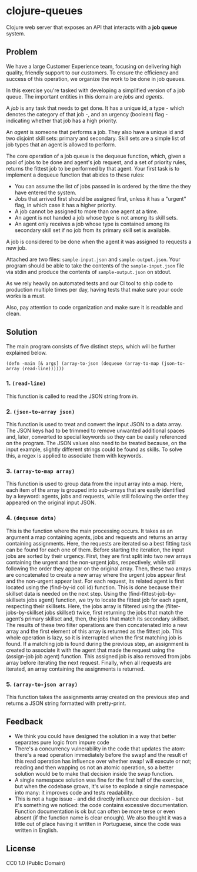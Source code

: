 # clojure-queues

Clojure web server that exposes an API that interacts with a **job queue** system.

## Problem

We have a large Customer Experience team, focusing on delivering high quality, friendly support to our
customers. To ensure the efficiency and success of this operation, we organize the work to be done in job queues.

In this exercise you're tasked with developing a simplified version of a job queue. The important entities in this
domain are *jobs* and *agents*.

A *job* is any task that needs to get done. It has a unique id, a type - which denotes the category of that job -, and
an urgency (boolean) flag - indicating whether that job has a high priority.

An *agent* is someone that performs a job. They also have a unique id and two disjoint skill sets: primary and
secondary. Skill sets are a simple list of job types that an agent is allowed to perform.

The core operation of a job queue is the dequeue function, which, given a pool of jobs to be done and agent's job
request, and a set of priority rules, returns the fittest job to be performed by that agent. Your first task is to
implement a dequeue function that abides to these rules:

- You can assume the list of jobs passed in is ordered by the time the they have entered the system.
- Jobs that arrived first should be assigned first, unless it has a "urgent" flag, in which case it has a higher
  priority.
- A job cannot be assigned to more than one agent at a time.
- An agent is not handed a job whose type is not among its skill sets.
- An agent only receives a job whose type is contained among its secondary skill set if no job from its primary
  skill set is available.

A job is considered to be done when the agent it was assigned to requests a new job.

Attached are two files: `sample-input.json` and `sample-output.json`. Your program should be able to take the
contents of the `sample-input.json` file via stdin and produce the contents of `sample-output.json` on stdout.

As we rely heavily on automated tests and our CI tool to ship code to production multiple times per day, 
having tests that make sure your code works is a must.

Also, pay attention to code organization and make sure it is readable and clean.

## Solution

The main program consists of five distinct steps, which will be further explained below.

`(defn -main [& args] (array-to-json (dequeue (array-to-map (json-to-array (read-line))))))`

### 1. `(read-line)`

This function is called to read the JSON string from *in*.

### 2. `(json-to-array json)`

This function is used to treat and convert the input JSON to a data array.
The JSON keys had to be trimmed to remove unwanted additional spaces and, later,
converted to special keywords so they can be easily referenced on the program.
The JSON values also need to be treated because, on the input example, slightly different
strings could be found as skills. To solve this, a regex is applied to associate them with keywords.

### 3. `(array-to-map array)`

This function is used to group data from the input array into a map. Here, each item of the
array is grouped into sub-arrays that are easily identified by a keyword: agents, jobs and requests,
while still following the order they appeared on the original input JSON.

### 4. `(dequeue data)`

This is the function where the main processing occurs. It takes as an argument a map
containing agents, jobs and requests and returns an array containing assignments.
Here, the requests are iterated so a best fitting task can be found for each one of them.
Before starting the iteration, the input jobs are sorted by their urgency. First, they are first
split into two new arrays containing the urgent and the non-urgent jobs, respectively, while still
following the order they appear on the original array. Then, these two arrays are concatenated to
create a new array where the urgent jobs appear first and the non-urgent appear last.
For each request, its related agent is first located using the (find-by-id coll id) function. This
is done because their skillset data is needed on the next step.
Using the (find-fittest-job-by-skillsets jobs agent) function, we try to locate the fittest job
for each agent, respecting their skillsets. Here, the jobs array is filtered using the
(filter-jobs-by-skillset jobs skillset) twice, first returning the jobs that match the agent’s primary
skillset and, then, the jobs that match its secondary skillset. The results of these two filter
operations are then concatenated into a new array and the first element of this array is returned as
the fittest job. This whole operation is lazy, so it is interrupted when the first matching job is found.
If a matching job is found during the previous step, an assignment is created to associate it
with the agent that made the request using the (assign-job job agent) function. This assigned job is
also removed from jobs array before iterating the next request.
Finally, when all requests are iterated, an array containing the assignments is returned.

### 5. `(array-to-json array)`

This function takes the assignments array created on the previous step and returns a JSON
string formatted with pretty-print.

## Feedback

- We think you could have designed the solution in a way that better separates pure logic from impure code
- There's a concurrency vulnerability in the code that updates the atom: there's a read operation immediately before the swap! and the result of this read operation has influence over whether swap! will execute or not; reading and then wapping os not an atomic operation, so a better solution would be to make that decision inside the swap function.
- A single namespace solution was fine for the first half of the exercise, but when the codebase grows, it's wise to explode a single namespace into many: it improves code and tests readability.
- This is not a huge issue - and did directly influence our decision - but it's something we noticed: the code contains excessive documentation. Function documentation is ok but can often be more terse or even absent (if the function name is clear enough). We also thought it was a little out of place having it written in Portuguese, since the code was written in English.

## License
CC0 1.0 (Public Domain)
